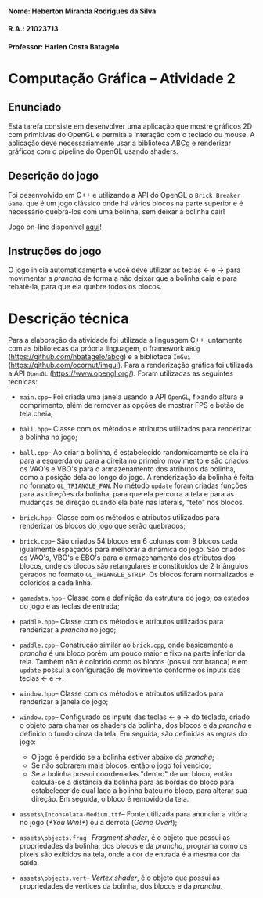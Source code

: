 #### Nome: Heberton Miranda Rodrigues da Silva  	
#### R.A.: 21023713
#### Professor: Harlen Costa Batagelo

# Computação Gráfica – Atividade 2

## Enunciado
Esta tarefa consiste em desenvolver uma aplicação que mostre gráficos 2D com primitivas do OpenGL e permita a interação com o teclado ou mouse. A aplicação deve necessariamente usar a biblioteca ABCg e renderizar gráficos com o pipeline do OpenGL usando shaders.

## Descrição do jogo
Foi desenvolvido em C++ e utilizando a API do OpenGL o `Brick Breaker Game`, que é um jogo clássico onde há vários blocos na parte superior e é necessário quebrá-los com uma bolinha, sem deixar a bolinha cair!

Jogo on-line disponível <a href="https://hebertonmiranda.github.io/comp_graf/Atividade_2/public/" target="_blank" rel="noopener noreferrer">aqui</a>!

## Instruções do jogo
O jogo inicia automaticamente e você deve utilizar as teclas $\leftarrow$ e $\rightarrow$ para movimentar a *prancha* de forma a não deixar que a bolinha caia e para rebatê-la, para que ela quebre todos os blocos.

# Descrição técnica
Para a elaboração da atividade foi utilizada a linguagem C++ juntamente com as bibliotecas da própria linguagem, o framework `ABCg` (https://github.com/hbatagelo/abcg) e a biblioteca `ImGui` (https://github.com/ocornut/imgui). Para a renderização gráfica foi utilizada a API `OpenGL` (https://www.opengl.org/). Foram utilizadas as seguintes técnicas:

 - `main.cpp`– Foi criada uma janela usando a API `OpenGL`, fixando altura e comprimento, além de remover as opções de mostrar FPS e botão de tela cheia;

 - `ball.hpp`– Classe com os métodos e atributos utilizados para renderizar a bolinha no jogo;

 - `ball.cpp`– Ao criar a bolinha, é estabelecido randomicamente se ela irá para a esquerda ou para a direita no primeiro movimento e são criados os VAO's e VBO's para o armazenamento dos atributos da bolinha, como a posição dela ao longo do jogo. A renderização da bolinha é feita no formato `GL_TRIANGLE_FAN`. No método `update` foram criadas funções para as direções da bolinha, para que ela percorra a tela e para as mudanças de direção quando ela bate nas laterais, "teto" nos blocos.

 - `brick.hpp`– Classe com os métodos e atributos utilizados para renderizar os blocos do jogo que serão quebrados;

 - `brick.cpp`– São criados 54 blocos em 6 colunas com 9 blocos cada igualmente espaçados para melhorar a dinâmica do jogo. São criados os VAO's, VBO's e EBO's para o armazenamento dos atributos dos blocos, onde os blocos são retangulares e constituídos de 2 triângulos gerados no formato `GL_TRIANGLE_STRIP`. Os blocos foram normalizados e coloridos a cada linha.

 - `gamedata.hpp`– Classe com a definição da estrutura do jogo, os estados do jogo e as teclas de entrada;

 - `paddle.hpp`– Classe com os métodos e atributos utilizados para renderizar a *prancha* no jogo;

 - `paddle.cpp`– Construção similar ao `brick.cpp`, onde basicamente a *prancha* é um bloco porém um pouco maior e fixo na parte inferior da tela. Também não é colorido como os blocos (possui cor branca) e em `update` possui a configuração de movimento conforme os inputs das teclas $\leftarrow$ e $\rightarrow$.
  
 - `window.hpp`– Classe com os métodos e atributos utilizados para renderizar a janela do jogo;

 - `window.cpp`– Configurado os inputs das teclas $\leftarrow$ e $\rightarrow$ do teclado, criado o objeto para chamar os shaders da bolinha, dos blocos e da *prancha* e definido o fundo cinza da tela. Em seguida, são definidas as regras do jogo:
   - O jogo é perdido se a bolinha estiver abaixo da *prancha*;
   - Se não sobrarem mais blocos, então o jogo foi vencido;
   - Se a bolinha possui coordenadas "dentro" de um bloco, então calcula-se a distância da bolinha para as bordas do bloco para estabelecer de qual lado a bolinha bateu no bloco, para alterar sua direção. Em seguida, o bloco é removido da tela.
	
 - `assets\Inconsolata-Medium.ttf`– Fonte utilizada para anunciar a vitória no jogo (*\*You Win!\**) ou a derrota (*Game Over!*);

 - `assets\objects.frag`– *Fragment shader*, é o objeto que possui as propriedades da bolinha, dos blocos e da *prancha*, programa como os pixels são exibidos na tela, onde a cor de entrada é a mesma cor da saída.

 - `assets\objects.vert`– *Vertex shader*, é o objeto que possui as propriedades de vértices da bolinha, dos blocos e da *prancha*.